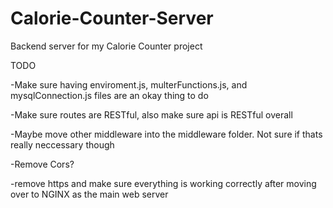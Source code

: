 # Calorie-Counter-Server
Backend server for my Calorie Counter project


TODO

-Make sure having enviroment.js, multerFunctions.js, and mysqlConnection.js files are an okay thing to do

-Make sure routes are RESTful, also make sure api is RESTful overall

-Maybe move other middleware into the middleware folder. Not sure if thats really neccessary though

-Remove Cors?

-remove https and make sure everything is working correctly after moving over to NGINX as the main web server